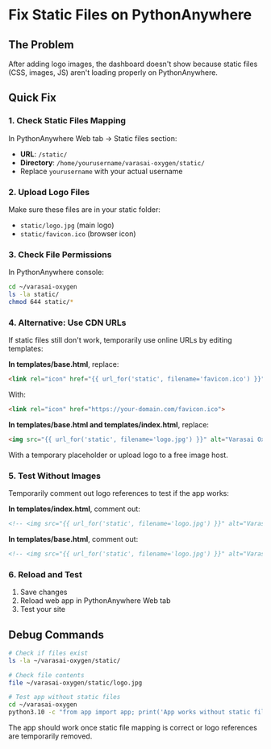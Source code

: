 # Fix Static Files on PythonAnywhere

## The Problem
After adding logo images, the dashboard doesn't show because static files (CSS, images, JS) aren't loading properly on PythonAnywhere.

## Quick Fix

### 1. Check Static Files Mapping
In PythonAnywhere Web tab → Static files section:
- **URL**: `/static/`
- **Directory**: `/home/yourusername/varasai-oxygen/static/`
- Replace `yourusername` with your actual username

### 2. Upload Logo Files
Make sure these files are in your static folder:
- `static/logo.jpg` (main logo)
- `static/favicon.ico` (browser icon)

### 3. Check File Permissions
In PythonAnywhere console:
```bash
cd ~/varasai-oxygen
ls -la static/
chmod 644 static/*
```

### 4. Alternative: Use CDN URLs
If static files still don't work, temporarily use online URLs by editing templates:

**In templates/base.html**, replace:
```html
<link rel="icon" href="{{ url_for('static', filename='favicon.ico') }}">
```
With:
```html
<link rel="icon" href="https://your-domain.com/favicon.ico">
```

**In templates/base.html and templates/index.html**, replace:
```html
<img src="{{ url_for('static', filename='logo.jpg') }}" alt="Varasai Oxygen">
```
With a temporary placeholder or upload logo to a free image host.

### 5. Test Without Images
Temporarily comment out logo references to test if the app works:

**In templates/index.html**, comment out:
```html
<!-- <img src="{{ url_for('static', filename='logo.jpg') }}" alt="Varasai Oxygen" height="120" class="mb-3"> -->
```

**In templates/base.html**, comment out:
```html
<!-- <img src="{{ url_for('static', filename='logo.jpg') }}" alt="Varasai Oxygen" height="60" class="me-2"> -->
```

### 6. Reload and Test
1. Save changes
2. Reload web app in PythonAnywhere Web tab
3. Test your site

## Debug Commands
```bash
# Check if files exist
ls -la ~/varasai-oxygen/static/

# Check file contents
file ~/varasai-oxygen/static/logo.jpg

# Test app without static files
cd ~/varasai-oxygen
python3.10 -c "from app import app; print('App works without static files')"
```

The app should work once static file mapping is correct or logo references are temporarily removed.
